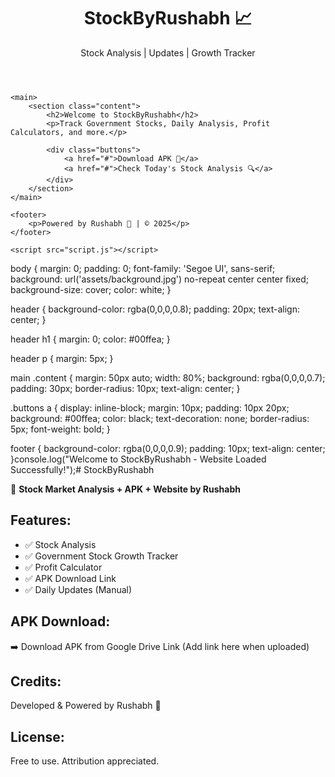 <!DOCTYPE html>
<html lang="en">
<head>
    <meta charset="UTF-8">
    <meta name="viewport" content="width=device-width, initial-scale=1.0">
    <title>StockByRushabh</title>
    <link rel="stylesheet" href="style.css">
</head>
<body>
    <header>
        <h1>StockByRushabh 📈</h1>
        <p>Stock Analysis | Updates | Growth Tracker</p>
    </header>

    <main>
        <section class="content">
            <h2>Welcome to StockByRushabh</h2>
            <p>Track Government Stocks, Daily Analysis, Profit Calculators, and more.</p>

            <div class="buttons">
                <a href="#">Download APK 📱</a>
                <a href="#">Check Today's Stock Analysis 🔍</a>
            </div>
        </section>
    </main>

    <footer>
        <p>Powered by Rushabh 🚀 | © 2025</p>
    </footer>

    <script src="script.js"></script>
</body>
</html>body {
    margin: 0;
    padding: 0;
    font-family: 'Segoe UI', sans-serif;
    background: url('assets/background.jpg') no-repeat center center fixed;
    background-size: cover;
    color: white;
}

header {
    background-color: rgba(0,0,0,0.8);
    padding: 20px;
    text-align: center;
}

header h1 {
    margin: 0;
    color: #00ffea;
}

header p {
    margin: 5px;
}

main .content {
    margin: 50px auto;
    width: 80%;
    background: rgba(0,0,0,0.7);
    padding: 30px;
    border-radius: 10px;
    text-align: center;
}

.buttons a {
    display: inline-block;
    margin: 10px;
    padding: 10px 20px;
    background: #00ffea;
    color: black;
    text-decoration: none;
    border-radius: 5px;
    font-weight: bold;
}

footer {
    background-color: rgba(0,0,0,0.9);
    padding: 10px;
    text-align: center;
}console.log("Welcome to StockByRushabh - Website Loaded Successfully!");# StockByRushabh

🚀 **Stock Market Analysis + APK + Website by Rushabh**

## Features:
- ✅ Stock Analysis
- ✅ Government Stock Growth Tracker
- ✅ Profit Calculator
- ✅ APK Download Link
- ✅ Daily Updates (Manual)

## APK Download:
➡️ Download APK from Google Drive Link (Add link here when uploaded)

## Credits:
Developed & Powered by Rushabh 🚀

## License:
Free to use. Attribution appreciated.
